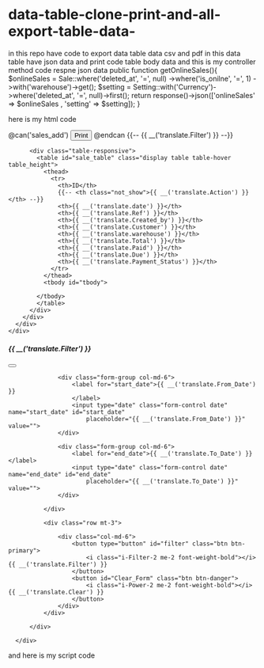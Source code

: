 # data-table-clone-print-and-all-export-table-data-
in this repo have code to export data table data csv and pdf in this data table have json data and print code table body data 
and this is my controller method code respne json data 
  public function getOnlineSales(){
        $onlineSales = Sale::where('deleted_at', '=', null)
                           ->where('is_onilne', '=', 1)
                           ->with('warehouse')->get();
                          $setting = Setting::with('Currency')->where('deleted_at', '=', null)->first();
        return response()->json(['onlineSales' => $onlineSales , 'setting' => $setting]);
    }


here is my html code 
<div id="section_sale_list">
  <div class="row">
    <div class="col-md-12">
      <div class="card">
        <div class="card-body">
          <div class="text-end bg-transparent mb-3">
            @can('sales_add')
        <button id="printButton" class="btn btn-outline-success ms-3 fw-bolder">
                <i class="i-Add me-2 font-weight-bold"></i>Print
              </button>
            @endcan
            {{-- <a class="btn btn-outline-success btn-rounded btn-md m-1" id="Show_Modal_Filter"><i
              class="i-Filter-2 me-2 font-weight-bold"></i>
            {{ __('translate.Filter') }}</a> --}}
          </div>

          <div class="table-responsive">
            <table id="sale_table" class="display table table-hover table_height">
              <thead>
                <tr>
                  <th>ID</th>
                  {{-- <th class="not_show">{{ __('translate.Action') }}</th> --}}
                  <th>{{ __('translate.date') }}</th>
                  <th>{{ __('translate.Ref') }}</th>
                  <th>{{ __('translate.Created_by') }}</th>
                  <th>{{ __('translate.Customer') }}</th>
                  <th>{{ __('translate.warehouse') }}</th>
                  <th>{{ __('translate.Total') }}</th>
                  <th>{{ __('translate.Paid') }}</th>
                  <th>{{ __('translate.Due') }}</th>
                  <th>{{ __('translate.Payment_Status') }}</th>
                </tr>
              </thead>
              <tbody id="tbody">

            </tbody>
            </table>
          </div>
        </div>
      </div>
    </div>
  </div>
  <!-- Modal Filter -->
  <div class="modal fade" id="filter_purchase_modal" tabindex="-1" role="dialog"
  aria-labelledby="filter_purchase_modal" aria-hidden="true">
  <div class="modal-dialog modal-lg" role="document">
      <div class="modal-content">
          <div class="modal-header">
              <h5 class="modal-title">{{ __('translate.Filter') }}</h5>
              <button type="button" class="btn-close" data-bs-dismiss="modal" aria-label="Close"></button>
          </div>
          <div class="modal-body">
              <div class="row">

                  <div class="form-group col-md-6">
                      <label for="start_date">{{ __('translate.From_Date') }}
                      </label>
                      <input type="date" class="form-control date" name="start_date" id="start_date"
                          placeholder="{{ __('translate.From_Date') }}" value="">
                  </div>

                  <div class="form-group col-md-6">
                      <label for="end_date">{{ __('translate.To_Date') }} </label>
                      <input type="date" class="form-control date" name="end_date" id="end_date"
                          placeholder="{{ __('translate.To_Date') }}" value="">
                  </div>

              </div>

              <div class="row mt-3">

                  <div class="col-md-6">
                      <button type="button" id="filter" class="btn btn-primary">
                          <i class="i-Filter-2 me-2 font-weight-bold"></i> {{ __('translate.Filter') }}
                      </button>
                      <button id="Clear_Form" class="btn btn-danger">
                          <i class="i-Power-2 me-2 font-weight-bold"></i> {{ __('translate.Clear') }}
                      </button>
                  </div>
              </div>

          </div>

      </div>
  </div>
</div>


and here is my script code 

<script>
    $(document).ready(function() {



        $.ajax({
            url: '{{ route('get.Online.Sales') }}',
            type: 'GET',
            success: function(response) {
                response.onlineSales.forEach(function(sale) {
                    var grandTotal = sale.GrandTotal;
                    var paid = sale.paid_amount;
                    var due = grandTotal - paid;
                    $("#tbody").append(`
                        <tr>
                            <td>${sale.id}</td>
                            <td>${sale.date}</td>
                            <td>${sale.Ref}</td>
                            <td>Online</td>
                            <td>Online Customer</td>
                            <td>${sale.warehouse.name}</td>
                            <td>${sale.GrandTotal} ${response.setting.currency.symbol}</td>
                            <td>${sale.paid_amount} ${response.setting.currency.symbol}</td>
                            <td>${due} ${response.setting.currency.symbol}</td>
                            <td>${sale.payment_statut}</td>
                        </tr>
                    `);
                });

                $('#sale_table').DataTable({
                    "paging": true,
                    "ordering": true,
                    "searching": true,
                    "dom": 'lBfrtip',
                    "buttons": [
                    {
                        extend: 'collection',
                        text: 'Export',
                        buttons: [
                            'pdf',
                            'excel'
                        ]
                    },
                ]
                });
            }
        });
    });
    document.getElementById("printButton").addEventListener("click", function() {
        var table = document.getElementById("sale_table");
        if (table) {
            // Clone the table
            var tableClone = table.cloneNode(true);
            var newWin = window.open('', 'Print-Window');
            newWin.document.open();
            newWin.document.write(`<html><head><link rel="stylesheet" href="https://cdn.jsdelivr.net/npm/bootstrap@5.3.0-alpha1/dist/css/bootstrap.min.css">
                </head><body>
                <center class="mt-5">
                <h1>Online Sales</h1>
                </center> ` + tableClone.outerHTML + `</body></html>`);
            newWin.document.close();
            setTimeout(function() {
                newWin.print();
                newWin.close();
            }, 10);
        }
    });
    </script>
